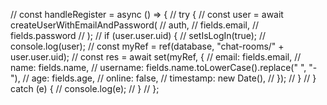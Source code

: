   // const handleRegister = async () => {
  //   try {
  //     const user = await createUserWithEmailAndPassword(
  //       auth,
  //       fields.email,
  //       fields.password
  //     );
  //     if (user.user.uid) {
  //       setIsLogIn(true);
  //       console.log(user);
  //       const myRef = ref(database, "chat-rooms/" + user.user.uid);
  //       const res = await set(myRef, {
  //         email: fields.email,
  //         name: fields.name,
  //         username: fields.name.toLowerCase().replace(" ", "-"),
  //         age: fields.age,
  //         online: false,
  //         timestamp: new Date(),
  //       });
  //     }
  //   } catch (e) {
  //     console.log(e);
  //   }
  // };